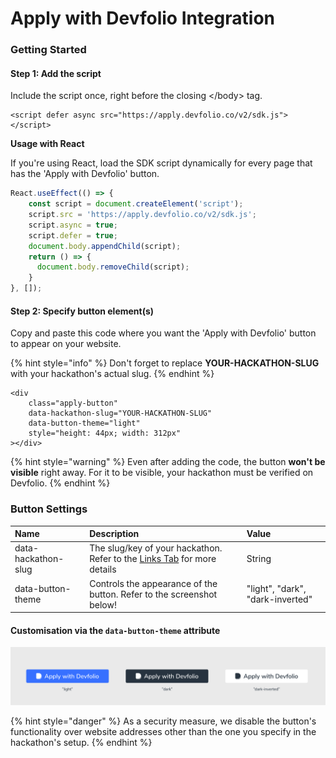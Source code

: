 # Apply with Devfolio Integration

### Getting Started

#### Step 1: Add the script

Include the script once, right before the closing &lt;/body&gt; tag.

```markup
<script defer async src="https://apply.devfolio.co/v2/sdk.js"></script>
```

**Usage with React**

If you're using React, load the SDK script dynamically for every page that has the 'Apply with Devfolio' button.

```jsx
React.useEffect(() => {
    const script = document.createElement('script');
    script.src = 'https://apply.devfolio.co/v2/sdk.js';
    script.async = true;
    script.defer = true;
    document.body.appendChild(script);
    return () => {
      document.body.removeChild(script);
    }
}, []);
```

#### Step 2: Specify button element\(s\)

Copy and paste this code where you want the 'Apply with Devfolio' button to appear on your website.

{% hint style="info" %}
Don't forget to replace **YOUR-HACKATHON-SLUG** with your hackathon's actual slug.
{% endhint %}

```markup
<div 
	class="apply-button" 
	data-hackathon-slug="YOUR-HACKATHON-SLUG" 
	data-button-theme="light"
	style="height: 44px; width: 312px"
></div>
```

{% hint style="warning" %}
Even after adding the code, the button **won't be visible** right away. For it to be visible, your hackathon must be verified on Devfolio.
{% endhint %}

### Button Settings

| Name | Description | Value |
| :--- | :--- | :--- |
| data-hackathon-slug | The slug/key of your hackathon. Refer to the [Links Tab](setup/links.md#devfolio-microsite-url) for more details | String |
| data-button-theme | Controls the appearance of the button. Refer to the screenshot below! | "light", "dark", "dark-inverted" |

#### **Customisation via the `data-button-theme` attribute**

![Themes for Apply with Devfolio Button](../.gitbook/assets/image%20%28125%29.png)

{% hint style="danger" %}
As a security measure, we disable the button's functionality over website addresses other than the one you specify in the hackathon's setup.
{% endhint %}

